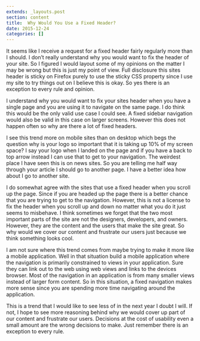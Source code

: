 ```yaml
---
extends: _layouts.post
section: content
title:  Why Would You Use a Fixed Header?
date: 2015-12-24
categories: []
---
```

It seems like I receive a request for a fixed header fairly regularly more than I should. I don’t really understand why you would want to fix the header of your site. So I figured I would layout some of my opinions on the matter I may be wrong but this is just my point of view. Full disclosure this sites header is sticky on Firefox purely to use the sticky CSS property since I use my site to try things out on I believe this is okay. So yes there is an exception to every rule and opinion.

I understand why you would want to fix your sites header when you have a single page and you are using it to navigate on the same page. I do think this would be the only valid use case I could see. A fixed sidebar navigation would also be valid in this case on larger screens. However this does not happen often so why are there a lot of fixed headers.

I see this trend more on mobile sites than on desktop which begs the question why is your logo so important that it is taking up 10% of my screen space? I say your logo when I landed on the page and if you have a back to top arrow instead I can use that to get to your navigation. The weirdest place I have seen this is on news sites. So you are telling me half way through your article I should go to another page. I have a better idea how about I go to another site.

I do somewhat agree with the sites that use a fixed header when you scroll up the page. Since if you are headed up the page there is a better chance that you are trying to get to the navigation. However, this is not a license to fix the header when you scroll up and down no matter what you do it just seems to misbehave. I think sometimes we forget that the two most important parts of the site are not the designers, developers, and owners. However, they are the content and the users that make the site great. So why would we cover our content and frustrate our users just because we think something looks cool.

I am not sure where this trend comes from maybe trying to make it more like a mobile application. Well in that situation build a mobile application where the navigation is primarily constrained to views in your application. Sure they can link out to the web using web views and links to the devices browser. Most of the navigation in an application is from many smaller views instead of larger form content. So in this situation, a fixed navigation makes more sense since you are spending more time navigating around the application.

This is a trend that I would like to see less of in the next year I doubt I will. If not, I hope to see more reasoning behind why we would cover up part of our content and frustrate our users. Decisions at the cost of usability even a small amount are the wrong decisions to make. Just remember there is an exception to every rule.
